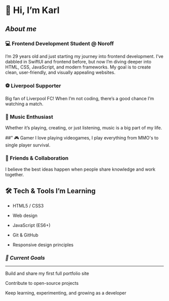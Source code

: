 # 👋 Hi, I’m Karl 
## *About me*
### 💻 Frontend Development Student @ Noroff
I’m 29 years old and just starting my journey into frontend development. I’ve dabbled in SwiftUI and frontend before, but now I’m diving deeper into HTML, CSS, JavaScript, and modern frameworks. My goal is to create clean, user-friendly, and visually appealing websites.

### ⚽ Liverpool Supporter
Big fan of Liverpool FC! When I’m not coding, there’s a good chance I’m watching a match.

### 🎵 Music Enthusiast
Whether it’s playing, creating, or just listening, music is a big part of my life.

##" 🎮 Gamer
I love playing videogames, I play everything from MMO's to single player survival. 

### 🤝 Friends & Collaboration
I believe the best ideas happen when people share knowledge and work together.

## 🛠️ Tech & Tools I’m Learning

* HTML5 / CSS3
* Web design

* JavaScript (ES6+)

* Git & GitHub

* Responsive design principles

### *🌱 Current Goals*
---
Build and share my first full portfolio site

Contribute to open-source projects

Keep learning, experimenting, and growing as a developer
